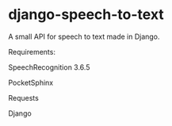 # django-speech-to-text
A small API for speech to text made in Django.


Requirements:

  SpeechRecognition 3.6.5
  
  PocketSphinx
  
  Requests
  
  Django
